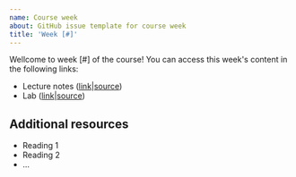 ```yaml
---
name: Course week
about: GitHub issue template for course week
title: 'Week [#]'
---
```


Wellcome to week [#] of the course! You can access this week's content in the following links:

- Lecture notes ([link](https://UofUEpiBio.github.io/PHS7045-advanced-programming/week-01-slides.html)|[source]())
- Lab ([link]()|[source]())

## Additional resources

- Reading 1
- Reading 2
- ...